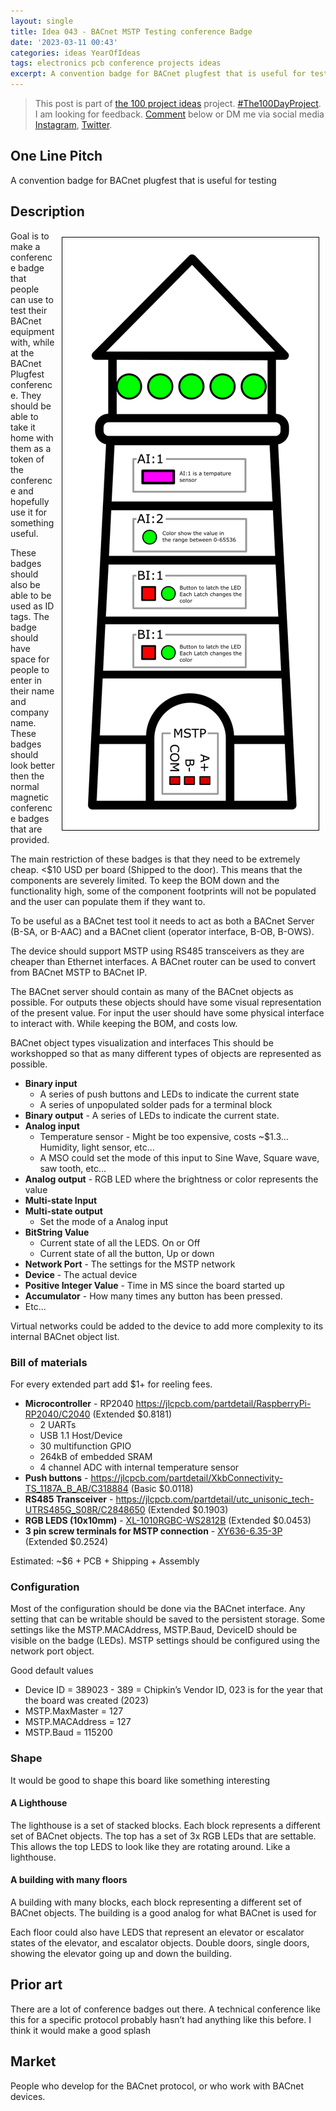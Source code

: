 ```yaml
---
layout: single
title: Idea 043 - BACnet MSTP Testing conference Badge
date: '2023-03-11 00:43'
categories: ideas YearOfIdeas
tags: electronics pcb conference projects ideas
excerpt: A convention badge for BACnet plugfest that is useful for testing
---
```


> This post is part of [the 100 project ideas](/projects/2023-100-ideas/) project. [#The100DayProject](https://www.the100dayproject.org/). I am looking for feedback. <a href='#utterances-comments'>Comment</a> below or DM me via social media <a href="https://instagram.com/funvill" rel="nofollow noopener noreferrer"><i class="fab fa-fw fa-instagram" aria-hidden="true"></i><span class="label">Instagram</span></a>, <a href="https://twitter.com/funvill" rel="nofollow noopener noreferrer"><i class="fab fa-fw fa-twitter" aria-hidden="true"></i><span class="label">Twitter</span></a>.

## One Line Pitch

A convention badge for BACnet plugfest that is useful for testing

## Description

<img src="/public/uploads/2023/mstp_lighthouse.png" alt="mstp_lighthouse" style="float: right; margin: 10px; border: 1px solid black; padding: 5px"/>Goal is to make a conference badge that people can use to test their BACnet equipment with, while at the BACnet Plugfest conference. They should be able to take it home with them as a token of the conference and hopefully use it for something useful.

These badges should also be able to be used as ID tags. The badge should have space for people to enter in their name and company name. These badges should look better then the normal magnetic conference badges that are provided.

The main restriction of these badges is that they need to be extremely cheap. <$10 USD per board (Shipped to the door). This means that the components are severely limited. To keep the BOM down and the functionality high, some of the component footprints will not be populated and the user can populate them if they want to.

To be useful as a BACnet test tool it needs to act as both a BACnet Server (B-SA, or B-AAC) and a BACnet client (operator interface, B-OB, B-OWS).

The device should support MSTP using RS485 transceivers as they are cheaper than Ethernet interfaces. A BACnet router can be used to convert from BACnet MSTP to BACnet IP.

The BACnet server should contain as many of the BACnet objects as possible. For outputs these objects should have some visual representation of the present value. For input the user should have some physical interface to interact with. While keeping the BOM, and costs low.

BACnet object types visualization and interfaces
This should be workshopped so that as many different types of objects are represented as possible.

- **Binary input**
  - A series of push buttons and LEDs to indicate the current state
  - A series of unpopulated solder pads for a terminal block
- **Binary output** - A series of LEDs to indicate the current state.
- **Analog input**
  - Temperature sensor - Might be too expensive, costs ~$1.3… Humidity, light sensor, etc…
  - A MSO could set the mode of this input to Sine Wave, Square wave, saw tooth, etc…
- **Analog output** - RGB LED where the brightness or color represents the value
- **Multi-state Input**
- **Multi-state output**
  - Set the mode of a Analog input
- **BitString Value**
  - Current state of all the LEDS. On or Off
  - Current state of all the button, Up or down
- **Network Port** - The settings for the MSTP network
- **Device** - The actual device
- **Positive Integer Value** - Time in MS since the board started up
- **Accumulator** - How many times any button has been pressed.
- Etc...

Virtual networks could be added to the device to add more complexity to its internal BACnet object list.

### Bill of materials

For every extended part add $1+ for reeling fees.

- **Microcontroller** - RP2040 https://jlcpcb.com/partdetail/RaspberryPi-RP2040/C2040 (Extended $0.8181)
  - 2 UARTs
  - USB 1.1 Host/Device
  - 30 multifunction GPIO
  - 264kB of embedded SRAM
  - 4 channel ADC with internal temperature sensor
- **Push buttons** - https://jlcpcb.com/partdetail/XkbConnectivity-TS_1187A_B_AB/C318884 (Basic $0.0118)
- **RS485 Transceiver** - https://jlcpcb.com/partdetail/utc_unisonic_tech-UTRS485G_S08R/C2848650 (Extended $0.1903)  
- **RGB LEDS (10x10mm)** - [XL-1010RGBC-WS2812B](https://jlcpcb.com/partdetail/Xinglight-XL_1010RGBCWS2812B/C5349953) (Extended $0.0453) 
- **3 pin screw terminals for MSTP connection** - [XY636-6.35-3P](https://jlcpcb.com/partdetail/Ningbo_Xinlaiya_elec-XY636_6_353P/C880592) (Extended $0.2524)

Estimated: ~$6 + PCB + Shipping + Assembly  

### Configuration

Most of the configuration should be done via the BACnet interface. Any setting that can be writable should be saved to the persistent storage. Some settings like the MSTP.MACAddress, MSTP.Baud, DeviceID should be visible on the badge (LEDs). MSTP settings should be configured using the network port object.

Good default values

- Device ID = 389023 - 389 = Chipkin’s Vendor ID, 023 is for the year that the board was created (2023)
- MSTP.MaxMaster = 127
- MSTP.MACAddress = 127
- MSTP.Baud = 115200

### Shape

It would be good to shape this board like something interesting

#### A Lighthouse

The lighthouse is a set of stacked blocks. Each block represents a different set of BACnet objects. The top has a set of 3x RGB LEDs that are settable. This allows the top LEDS to look like they are rotating around. Like a lighthouse.

#### A building with many floors

A building with many blocks, each block representing a different set of BACnet objects. The building is a good analog for what BACnet is used for

Each floor could also have LEDS that represent an elevator or escalator states of the elevator, and escalator objects. Double doors, single doors, showing the elevator going up and down the building.

## Prior art

There are a lot of conference badges out there. A technical conference like this for a specific protocol probably hasn’t had anything like this before. I think it would make a good splash

## Market

People who develop for the BACnet protocol, or who work with BACnet devices.

